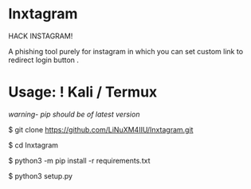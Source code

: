 # Inxtagram
 HACK INSTAGRAM!

A phishing tool purely for instagram in which you can set custom link to redirect login button .

# Usage: ! Kali / Termux

*warning- pip should be of latest version*

$ git clone https://github.com/LiNuXM4IIU/Inxtagram.git

$ cd Inxtagram

$ python3 -m pip install -r requirements.txt

$ python3 setup.py



